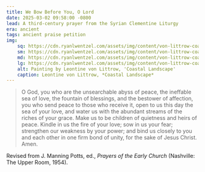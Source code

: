 ```yaml
---
title: We Bow Before You, O Lord
date: 2025-03-02 09:58:00 -0800
lead: A third-century prayer from the Syrian Clementine Liturgy
era: ancient
tags: ancient praise petition
img:
    sq: https://cdn.ryanlwentzel.com/assets/img/content/von-littrow-coastal-landscape-sq.webp
    sm: https://cdn.ryanlwentzel.com/assets/img/content/von-littrow-coastal-landscape-sm.webp
    md: https://cdn.ryanlwentzel.com/assets/img/content/von-littrow-coastal-landscape-md.webp
    lg: https://cdn.ryanlwentzel.com/assets/img/content/von-littrow-coastal-landscape-lg.webp
    alt: Painting by Leontine von Littrow, 'Coastal Landscape'
    caption: Leontine von Littrow, *Coastal Landscape*
---
```


> O God, you who are the unsearchable abyss of peace, the ineffable sea of love, the fountain of blessings, and the bestower of affection, you who send peace to those who receive it, open to us this day the sea of your love, and water us with the abundant streams of the riches of your grace. Make us to be children of quietness and heirs of peace. Kindle in us the fire of your love; sow in us your fear; strengthen our weakness by your power; and bind us closely to you and each other in one firm bond of unity, for the sake of Jesus Christ. Amen.

Revised from J. Manning Potts, ed., *Prayers of the Early Church* (Nashville: The Upper Room, 1954).